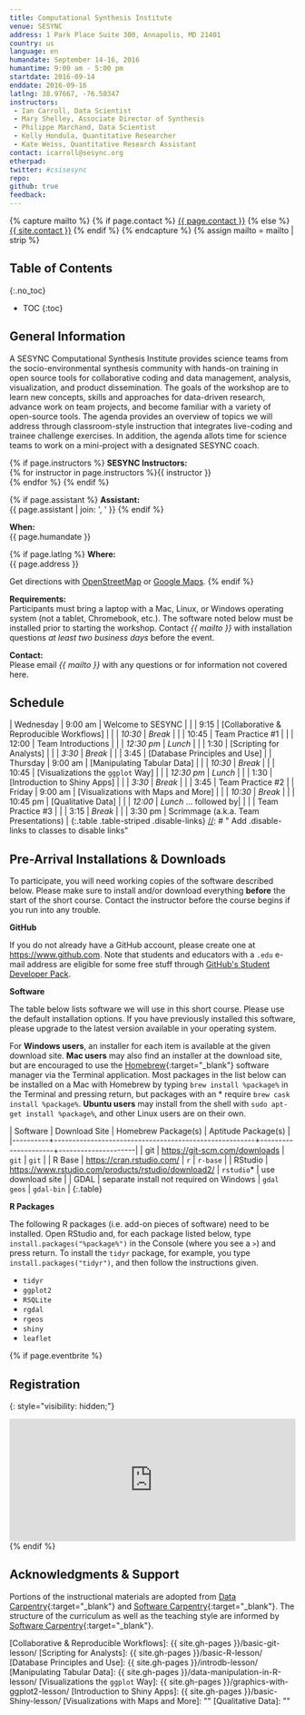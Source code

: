 ```yaml
---
title: Computational Synthesis Institute
venue: SESYNC
address: 1 Park Place Suite 300, Annapolis, MD 21401
country: us
language: en
humandate: September 14-16, 2016
humantime: 9:00 am - 5:00 pm
startdate: 2016-09-14
enddate: 2016-09-16
latlng: 38.97667, -76.50347
instructors:
 - Ian Carroll, Data Scientist
 - Mary Shelley, Associate Director of Synthesis
 - Philippe Marchand, Data Scientist
 - Kelly Hondula, Quantitative Researcher
 - Kate Weiss, Quantitative Research Assistant
contact: icarroll@sesync.org
etherpad:
twitter: #csisesync
repo:
github: true
feedback:
---
```


[//]: # " Capture additional variables. "

{% capture mailto %}
{% if page.contact %}
  <a href='mailto:{{page.contact}}'>{{ page.contact }}</a>
{% else %}
  <a href='mailto:{{site.contact}}'>{{ site.contact }}</a>
{% endif %}
{% endcapture %}
{% assign mailto = mailto | strip %}

[//]: # " Edit the values in the parameter block above to be appropriate for your bootcamp. "
[//]: # " Please use three-letter month names for the 'humandate' field. "

## Table of Contents
{:.no_toc}

* TOC
{:toc}

## General Information

A SESYNC Computational Synthesis Institute provides science teams from the socio-environmental synthesis community with hands-on training in open source tools for collaborative coding and data management, analysis, visualization, and product dissemination.
The goals of the workshop are to learn new concepts, skills and approaches for data-driven research, advance work on team projects, and become familiar with a variety of open-source tools.
The agenda provides an overview of topics we will address through classroom-style instruction that integrates live-coding and trainee challenge exercises.
In addition, the agenda allots time for science teams to work on a mini-project with a designated SESYNC coach.

[//]: # " This block displays the instructors' names if they are available. "

{% if page.instructors %}
**SESYNC Instructors:**  
{% for instructor in page.instructors %}{{ instructor }}  
{% endfor %}
{% endif %}

{% if page.assistant %}
**Assistant:**  
{{ page.assistant | join: ', ' }}
{% endif %}

[//]: # " Modify this block to reflect the target audience for your bootcamp. "
[//]: # " In particular, if it is only open to people from a particular institution, "
[//]: # " or if specialized prerequisite knowledge is required, please mention that. "

**When:**  
{{ page.humandate }}

[//]: # " This block displays the address and links to a map showing directions. "
{% if page.latlng %}
**Where:**  
{{ page.address }}
  
Get directions with
<a href="//www.openstreetmap.org/?mlat={{ page.latlng | replace:',','&mlon=' }}&zoom=16">OpenStreetMap</a> or
<a href="//maps.google.com/maps?q={{ page.latlng }}">Google Maps</a>.
{% endif %}

[//]: # " Modify the block below if there are any special requirements. "

**Requirements:**  
Participants must bring a laptop with a Mac, Linux, or Windows operating system (not a tablet, Chromebook, etc.). The software noted below must be installed prior to starting the workshop. Contact *{{ mailto }}* with installation questions *at least two business days* before the event.

[//]: # " The following block automatically inserts a contact email address if one has been specified for the page. "
[//]: # " If one hasn't, this block inserts the generic contact address for Software Carpentry. "

**Contact:**  
Please email *{{ mailto }}* with any questions or for information not covered here.

[//]: # " Edit this block to show the syllabus and schedule for your bootcamp. "

## Schedule

| Wednesday | 9:00 am    | Welcome to SESYNC                        |
|           | 9:15       | [Collaborative & Reproducible Workflows] |
|           | *10:30*    | *Break*                                  |
|           | 10:45      | Team Practice #1                         |
|           | 12:00      | Team Introductions                       |
|           | *12:30 pm* | *Lunch*                                  |
|           | 1:30       | [Scripting for Analysts]                 |
|           | *3:30*     | *Break*                                  |
|           | 3:45       | [Database Principles and Use]            |
| Thursday  | 9:00 am    | [Manipulating Tabular Data]              |
|           | *10:30*    | *Break*                                  |
|           | 10:45      | [Visualizations the `ggplot` Way]        |
|           | *12:30 pm* | *Lunch*                                  |
|           | 1:30       | [Introduction to Shiny Apps]             |
|           | *3:30*     | *Break*                                  |
|           | 3:45       | Team Practice #2                         |
| Friday    | 9:00 am    | [Visualizations with Maps and More]      |
|           | *10:30*    | *Break*                                  |
|           | 10:45 pm   | [Qualitative Data]                       |
|           | *12:00*    | *Lunch*  ... followed by|
|           |            | Team Practice #3                         |
|           | 3:15       | *Break*                                  |
|           | 3:30 pm    | Scrimmage (a.k.a. Team Presentations)    |
{:.table .table-striped .disable-links}
[//]: # " Add .disable-links to classes to disable links"

[//]: # " Edit the setup instructions in _includes/setup.html to reflect your bootcamp. "
[//]: # " (In particular, most bootcamps teach either Python or R, not both.) "

## Pre-Arrival Installations & Downloads

To participate, you will need working copies of the software described below.
Please make sure to install and/or download everything **before** the start of the short course.
Contact the instructor before the course begins if you run into any trouble.

**GitHub**

If you do not already have a GitHub account, please create one at <https://www.github.com>.
Note that students and educators with a `.edu` e-mail address are eligible for some free stuff through [GitHub's Student Developer Pack](https://education.github.com/pack).

**Software**

The table below lists software we will use in this short course.
Please use the default installation options.
If you have previously installed this software, please upgrade to the latest version available in your operating system.

For **Windows users**, an installer for each item is available at the given download site.
**Mac users** may also find an installer at the download site, but are encouraged to use the [Homebrew](http://brew.sh){:target="_blank"} software manager via the Terminal application.
Most packages in the list below can be installed on a Mac with Homebrew by typing `brew install %package%` in the Terminal and pressing return, but packages with an * require `brew cask install %package%`.
**Ubuntu users** may install from the shell with `sudo apt-get install %package%`, and other Linux users are on their own.

| Software | Download Site                                         | Homebrew Package(s) | Aptitude Package(s) |
|----------+-------------------------------------------------------+---------------------+---------------------|
| git      | <https://git-scm.com/downloads>                       | `git`               | `git`               |
| R Base   | <https://cran.rstudio.com/>                           | `r`                 | `r-base`            |
| RStudio  | <https://www.rstudio.com/products/rstudio/download2/> | `rstudio`*          | use download site   |
| GDAL     | separate install not required on Windows              | `gdal geos`         | `gdal-bin`          |
{:.table}

**R Packages**

The following R packages (i.e. add-on pieces of software) need to be installed. Open RStudio and, for each package listed below, type `install.packages("%package%")` in the Console (where you see a `>`) and press return. To install the `tidyr` package, for example, you type `install.packages("tidyr")`, and then follow the instructions given.

- `tidyr`
- `ggplot2`
- `RSQLite`
- `rgdal`
- `rgeos`
- `shiny`
- `leaflet`

{% if page.eventbrite %}
## Registration
{: style="visibility: hidden;"}

<iframe src="https://www.eventbrite.com/tickets-external?eid={{ page.eventbrite }}&ref=etckt" frameborder="0" width="100%" height="216px" scrolling="no"></iframe>
{% endif %}

## Acknowledgments & Support
Portions of the instructional materials are adopted from [Data Carpentry](http://www.datacarpentry.org){:target="_blank"} and [Software Carpentry](http://software-carpentry.org){:target="_blank"}.
The structure of the curriculum as well as the teaching style are informed by [Software Carpentry](http://software-carpentry.org){:target="_blank"}.

[//]: # " Links by reference "

[Collaborative & Reproducible Workflows]: {{ site.gh-pages }}/basic-git-lesson/
[Scripting for Analysts]: {{ site.gh-pages }}/basic-R-lesson/
[Database Principles and Use]: {{ site.gh-pages }}/introdb-lesson/
[Manipulating Tabular Data]: {{ site.gh-pages }}/data-manipulation-in-R-lesson/
[Visualizations the `ggplot` Way]: {{ site.gh-pages }}/graphics-with-ggplot2-lesson/
[Introduction to Shiny Apps]: {{ site.gh-pages }}/basic-Shiny-lesson/
[Visualizations with Maps and More]: ""
[Qualitative Data]: ""
